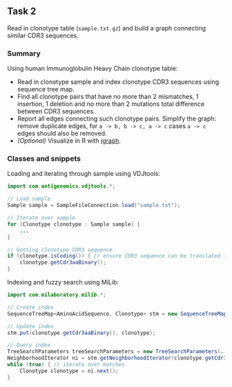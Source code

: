 ## Task 2

Read in clonotype table (``sample.txt.gz``) and build a graph connecting similar CDR3 sequences.

### Summary

Using human Immunoglobulin Heavy Chain clonotype table:

* Read in clonotype sample and index clonotype CDR3 sequences using sequence tree map.
* Find all clonotype pairs that have no more than 2 mismatches, 1 insertion, 1 deletion and no more than 2 mutations total difference between CDR3 sequences.
* Report all edges connecting such clonotype pairs. Simplify the graph: remove duplicate edges, for ``a -> b, b -> c, a -> c`` cases ``a -> c`` edges should also be removed.
* *(Optional)* Visualize in R with [igraph](https://cran.r-project.org/web/packages/igraph/index.html).

### Classes and snippets

Loading and iterating through sample using VDJtools:

```java
import com.antigenomics.vdjtools.*;

// Load sample
Sample sample = SampleFileConnection.load("sample.txt");

// Iterate over sample
for (Clonotype clonotype : Sample sample) {
	...
}

// Getting clonotype CDR3 sequence
if (clonotype.isCoding()) { // ensure CDR3 sequence can be translated (!)
	clonotype.getCdr3aaBinary();
} 
```

Indexing and fuzzy search using MiLib:

```java
import com.milaboratory.milib.*;

// Create index
SequenceTreeMap<AminoAcidSequence, Clonotype> stm = new SequenceTreeMap(AminoAcidSequence.ALPHABET);

// Update index
stm.put(clonotype.getCdr3aaBinary(), clonotype);

// Query index
TreeSearchParameters treeSearchParameters = new TreeSearchParameters(...) // set the number of matches, etc for fuzzy search
NeighborhoodIterator ni = stm.getNeighborhoodIterator(clonotype.getCdr3aaBinary(), treeSearchParameters);
while (true) { // iterate over matches
    Clonotype clonotype = ni.next();
}
```
